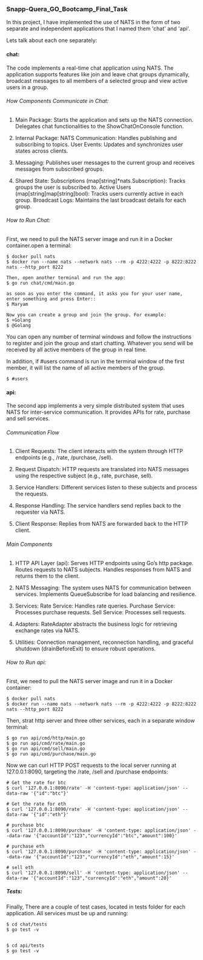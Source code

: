 ### Snapp-Quera_GO_Bootcamp_Final_Task

In this project, I have implemented the use of NATS in the form of two separate and independent applications that I named them 'chat' and 'api'.

Lets talk about each one separately:

#### chat:
The code implements a real-time chat application using NATS. The application supports features like join and leave chat groups dynamically, broadcast messages to all members of a selected group and view active users in a group.

###### How Components Communicate in Chat:
1. Main Package: 
    Starts the application and sets up the NATS connection.
    Delegates chat functionalities to the ShowChatOnConsole function.

2. Internal Package:
    NATS Communication: Handles publishing and subscribing to topics.
    User Events: Updates and synchronizes user states across clients.
    
3. Messaging: 
    Publishes user messages to the current group and receives messages from subscribed groups.

4. Shared State:
    Subscriptions (map[string]*nats.Subscription): Tracks groups the user is subscribed to.
    Active Users (map[string]map[string]bool): Tracks users currently active in each group.
    Broadcast Logs: Maintains the last broadcast details for each group.

###### How to Run Chat:
First, we need to pull the NATS server image and run it in a Docker container.open a terminal:

```
$ docker pull nats
$ docker run --name nats --network nats --rm -p 4222:4222 -p 8222:8222 nats --http_port 8222

Then, open another terminal and run the app:
$ go run chat/cmd/main.go

as soon as you enter the command, it asks you for your user name, enter something and press Enter::
$ Maryam

Now you can create a group and join the group. For example:
$ +Golang
$ @Golang

```

You can open any number of terminal windows and follow the instructions to register and join the group
and start chatting. Whatever you send will be received by all active members of the group in real time.

In addition, if #users command is run in the terminal window of the first member, it will list the name
of all active members of the group.

```
$ #users
```

#### api:
The second app implements a very simple distributed system that uses NATS for inter-service communication. It provides APIs for rate, purchase and sell services.

###### Communication Flow
1. Client Requests: 
    The client interacts with the system through HTTP endpoints (e.g., /rate, /purchase, /sell).

2. Request Dispatch: 
    HTTP requests are translated into NATS messages using the respective subject (e.g., rate, purchase, sell).

3. Service Handlers: 
    Different services listen to these subjects and process the requests.

4. Response Handling: 
    The service handlers send replies back to the requester via NATS.

5. Client Response: 
    Replies from NATS are forwarded back to the HTTP client.

###### Main Components
1. HTTP API Layer (api):
    Serves HTTP endpoints using Go’s http package.
    Routes requests to NATS subjects.
    Handles responses from NATS and returns them to the client.
    
2. NATS Messaging:
    The system uses NATS for communication between services.
    Implements QueueSubscribe for load balancing and resilience.
    
3. Services:
    Rate Service: Handles rate queries.
    Purchase Service: Processes purchase requests.
    Sell Service: Processes sell requests.

4. Adapters:
    RateAdapter abstracts the business logic for retrieving exchange rates via NATS.

5. Utilities:
    Connection management, reconnection handling, and graceful shutdown (drainBeforeExit) to ensure robust operations.


###### How to Run api:
First, we need to pull the NATS server image and run it in a Docker container:

```
$ docker pull nats
$ docker run --name nats --network nats --rm -p 4222:4222 -p 8222:8222 nats --http_port 8222
```

Then, strat http server and three other services, each in a separate window terminal:

```
$ go run api/cmd/http/main.go
$ go run api/cmd/rate/main.go
$ go run api/cmd/sell/main.go
$ go run api/cmd/purchase/main.go
```

Now we can curl HTTP POST requests to the local server running at 127.0.0.1:8090, targeting the /rate,
/sell and /purchase endpoints:

```
# Get the rate for btc
$ curl '127.0.0.1:8090/rate' -H 'content-type: application/json' --data-raw '{"id":"btc"}'

# Get the rate for eth
$ curl '127.0.0.1:8090/rate' -H 'content-type: application/json' --data-raw '{"id":"eth"}'

# purchase btc
$ curl '127.0.0.1:8090/purchase' -H 'content-type: application/json' --data-raw '{"accountId":"123","currencyId":"btc","amount":100}'

# purchase eth
$ curl '127.0.0.1:8090/purchase' -H 'content-type: application/json' --data-raw '{"accountId":"123","currencyId":"eth","amount":15}'

# sell eth
$ curl '127.0.0.1:8090/sell' -H 'content-type: application/json' --data-raw '{"accountId":"123","currencyId":"eth","amount":20}'
```


##### Tests: 
Finally, There are a couple of test cases, located in tests folder for each application. All services must be up and running:

```
$ cd chat/tests
$ go test -v


$ cd api/tests
$ go test -v
```